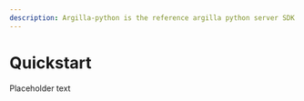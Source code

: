 ```yaml
---
description: Argilla-python is the reference argilla python server SDK.
---
```


# Quickstart

Placeholder text